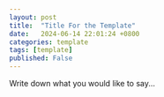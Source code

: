 ```yaml
---
layout: post
title:  "Title For the Template"
date:   2024-06-14 22:01:24 +0800
categories: template
tags: [template]
published: False
---
```


Write down what you would like to say...